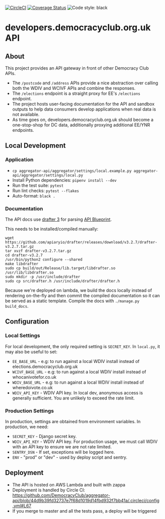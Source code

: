 [![CircleCI](https://circleci.com/gh/DemocracyClub/aggregator-api.svg?style=svg)](https://circleci.com/gh/DemocracyClub/aggregator-api)
[![Coverage Status](https://coveralls.io/repos/github/DemocracyClub/aggregator-api/badge.svg?branch=master)](https://coveralls.io/github/DemocracyClub/aggregator-api?branch=master)
![Code style: black](https://img.shields.io/badge/code%20style-black-000000.svg)

# developers.democracyclub.org.uk API

## About

This project provides an API gateway in front of other Democracy Club APIs.

* The `/postcode` and `/address` APIs provide a nice abstraction over calling both the WDIV and WCIVF APIs and combine the responses.
* The `/elections` endpoint is a straight proxy for EE's `/elections` endpoint.
* The project hosts user-facing documentation for the API and sandbox outputs to help data consumers develop applications when real data is not available.
* As time goes on, developers.democracyclub.org.uk should become a one-stop-shop for DC data, additionally proxying additional EE/YNR endpoints.

## Local Development

### Application

* `cp aggregator-api/aggregator/settings/local.example.py aggregator-api/aggregator/settings/local.py`
* Install Python dependencies: `pipenv install --dev`
* Run the test suite: `pytest`
* Run lint checks: `pytest --flakes`
* Auto-format: `black .`

### Documentation

The API docs use [drafter 3](https://github.com/apiaryio/drafter/) for parsing [API Blueprint](https://apiblueprint.org/).

This needs to be installed/compiled manually:

```
wget https://github.com/apiaryio/drafter/releases/download/v3.2.7/drafter-v3.2.7.tar.gz
tar xvzf drafter-v3.2.7.tar.gz
cd drafter-v3.2.7
/usr/bin/python2 configure --shared
make libdrafter
sudo cp build/out/Release/lib.target/libdrafter.so /usr/lib/libdrafter.so
sudo mkdir -p /usr/include/drafter
sudo cp src/drafter.h /usr/include/drafter/drafter.h
```

Because we're deployed on lambda, we build the docs locally instead of rendering on-the-fly and then commit the compiled documentation so it can be served as a static template. Compile the docs with `./manage.py build_docs`.

## Configuration

### Local Settings

For local development, the only required setting is `SECRET_KEY`. In `local.py`, it may also be useful to set:

* `EE_BASE_URL` - e.g: to run against a local WDIV install instead of elections.democracyclub.org.uk
* `WCIVF_BASE_URL` - e.g: to run against a local WDIV install instead of whocanivotefor.co.uk
* `WDIV_BASE_URL` - e.g: to run against a local WDIV install instead of wheredoivote.co.uk
* `WDIV_API_KEY` - WDIV API key. In local dev, anonymous access is generally sufficient. You are unlikely to exceed the rate limit.

### Production Settings

In production, settings are obtained from environment variables. In production, we need:

* `SECRET_KEY` - Django secret key.
* `WDIV_API_KEY` - WDIV API key. For production usage, we must call WDIV with an API key to ensure we are not rate limited.
* `SENTRY_DSN` - If set, exceptions will be logged here.
* `ENV` - "prod" or "dev" - used by deploy script and sentry.

## Deployment

* The API is hosted on AWS Lambda and built with zappa
* Deployment is handled by Circle CI: https://github.com/DemocracyClub/aggregator-api/blob/44d9b39fd32737e7f68d1019d14fbd932f7bb41a/.circleci/config.yml#L67
* If you merge to master and all the tests pass, a deploy will be triggered
